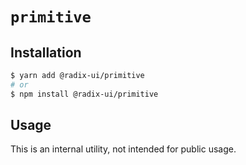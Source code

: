 # `primitive`

## Installation

```sh
$ yarn add @radix-ui/primitive
# or
$ npm install @radix-ui/primitive
```

## Usage

This is an internal utility, not intended for public usage.
